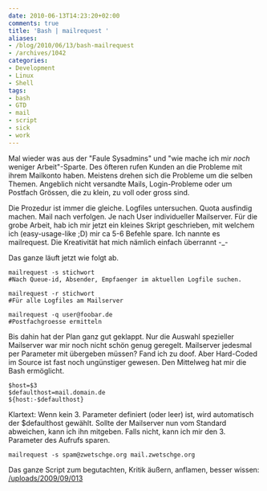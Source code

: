 ```yaml
---
date: 2010-06-13T14:23:20+02:00
comments: true
title: 'Bash | mailrequest '
aliases:
- /blog/2010/06/13/bash-mailrequest
- /archives/1042
categories:
- Development
- Linux
- Shell
tags:
- bash
- GTD
- mail
- script
- sick
- work
---
```


Mal wieder was aus der "Faule Sysadmins" und "wie mache ich mir _noch_
weniger Arbeit"-Sparte. Des öfteren rufen Kunden an die Probleme mit ihrem
Mailkonto haben. Meistens drehen sich die Probleme um die selben Themen.
Angeblich nicht versandte Mails, Login-Probleme oder um Postfach Grössen,
die zu klein, zu voll oder gross sind.

Die Prozedur ist immer die gleiche. Logfiles untersuchen. Quota ausfindig
machen. Mail nach verfolgen. Je nach User individueller Mailserver. Für die
grobe Arbeit, hab ich mir jetzt ein kleines Skript geschrieben, mit welchem
ich (easy-usage-like ;D) mir ca 5-6 Befehle spare. Ich nannte es
mailrequest. Die Kreativität hat mich nämlich einfach überrannt -_-

Das ganze läuft jetzt wie folgt ab.

```
mailrequest -s stichwort
#Nach Queue-id, Absender, Empfaenger im aktuellen Logfile suchen.
```

```
mailrequest -r stichwort
#Für alle Logfiles am Mailserver
```

```
mailrequest -q user@foobar.de
#Postfachgroesse ermitteln
```

Bis dahin hat der Plan ganz gut geklappt. Nur die Auswahl spezieller
Mailserver war mir noch nicht schön genug geregelt. Mailserver jedesmal per
Parameter mit übergeben müssen? Fand ich zu doof. Aber Hard-Coded im Source
ist fast noch ungünstiger gewesen. Den Mittelweg hat mir die Bash
ermöglicht.

```
$host=$3
$defaulthost=mail.domain.de
${host:-$defaulthost}
```

Klartext: Wenn kein 3. Parameter definiert (oder leer) ist, wird
automatisch der $defaulthost gewählt. Sollte der Mailserver nun vom
Standard abweichen, kann ich ihn mitgeben. Falls nicht, kann ich mir den 3.
Parameter des Aufrufs sparen.

```
mailrequest -s spam@zwetschge.org mail.zwetschge.org
```

Das ganze Script zum begutachten, Kritik äußern, anflamen, besser wissen:
[/uploads/2009/09/013](/uploads/2009/09/013)
